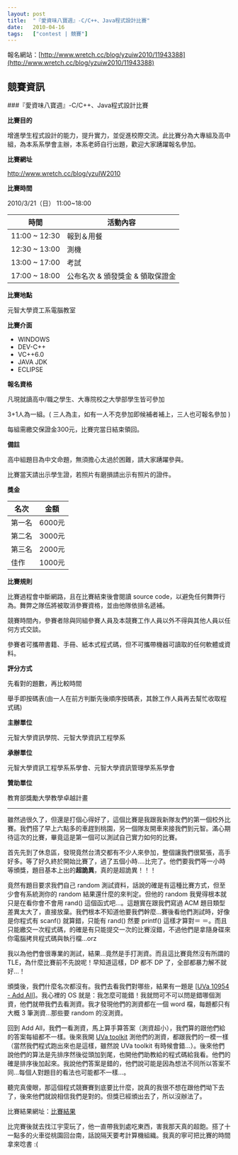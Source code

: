 ```yaml
---
layout: post
title:  "『愛資味八寶週』-C/C++、Java程式設計比賽"
date:   2010-04-16
tags:   ["contest | 競賽"]
---
```


報名網站：[http://www.wretch.cc/blog/yzuiw2010/11943388](http://www.wretch.cc/blog/yzuiw2010/11943388)

## 競賽資訊

###『愛資味八寶週』-C/C++、Java程式設計比賽

**比賽目的**

增進學生程式設計的能力，提升實力，並促進校際交流。此比賽分為大專組及高中組，為本系系學會主辦，本系老師自行出題，歡迎大家踴躍報名參加。

**比賽網址**

http://www.wretch.cc/blog/yzuIW2010

**比賽時間**

2010/3/21（日）  11:00~18:00

| 時間 | 活動內容 |
| ---- | -------- |
| 11:00 ~ 12:30 | 報到＆用餐 |
| 12:30 ~ 13:00 | 測機 |
| 13:00 ~ 17:00 | 考試 |
| 17:00 ~ 18:00 | 公布名次 & 頒發獎金 & 領取保證金 |

**比賽地點**

元智大學資工系電腦教室

**比賽介面**

- WINDOWS
- DEV-C++
- VC++6.0
- JAVA JDK
- ECLIPSE

**報名資格**

凡現就讀高中/職之學生、大專院校之大學部學生皆可參加

3+1人為一組。( 三人為主，如有一人不克參加即候補者補上，三人也可報名參加 )

每組需繳交保證金300元，比賽完當日結束領回。

**備註**

高中組題目為中文命題，無須擔心太過於困難，請大家踴躍參與。

比賽當天請出示學生證，若照片有磨損請出示有照片的證件。

**獎金**

| 名次 | 金額 |
| ---- | ---- |
| 第一名 | 6000元 |
| 第二名 | 3000元 |
| 第三名 | 2000元 |
| 佳作 | 1000元 |

**比賽規則**

比賽過程會中斷網路，且在比賽結束後會閱讀 source code，以避免任何舞弊行為。舞弊之隊伍將被取消參賽資格，並由他隊依排名遞補。

競賽時間內，參賽者除與同組參賽人員及本競賽工作人員以外不得與其他人員以任何方式交談。

參賽者可攜帶書籍、手冊、紙本式程式碼，但不可攜帶機器可讀取的任何軟體或資料。

**評分方式**

先看對的題數，再比較時間

舉手即按碼表(由一人在前方判斷先後順序按碼表，其餘工作人員再去幫忙收取程式碼)

**主辦單位**

元智大學資訊學院、元智大學資訊工程學系

**承辦單位**

元智大學資訊工程學系系學會、元智大學資訊管理學系系學會

**贊助單位**

教育部獎勵大學教學卓越計畫

- - - - - - - - - -

雖然過很久了，但還是打個心得好了，這個比賽是我跟我新隊友們的第一個校外比賽。我們搭了早上六點多的車趕到桃園，另一個隊友開車來接我們到元智。滿心期待這次的比賽，畢竟這是第一個可以測試自己實力如何的比賽。

首先先到了休息區，發現竟然台清交都有不少人來參加，整個讓我們很緊張，高手好多。等了好久終於開始比賽了，過了五個小時....比完了。他們要我們等一小時等頒獎，題目基本上出的**超詭異**，真的是超詭異！！！

竟然有題目要求我們自己 random 測試資料，話說的確是有這種比賽方式，但至少會有系統測你的 random 結果還什麼的來判定。但他的 random 我覺得根本就只是在看你會不會用 rand() 這個函式吧…。這題實在跟我們寫過 ACM 題目類型差異太大了，直接放棄。我們根本不知道他要我們幹麼...賽後看他們測試時，好像是你程式有 scanf() 就算錯，只能有 rand() 然要 printf() 這樣才算對＝ ＝。而且只能繳交一次程式碼，的確是有只能提交一次的比賽沒錯，不過他們是拿隨身碟來你電腦拷貝程式碼與執行檔…orz

我以為他們會很專業的測試，結果…竟然是手打測資。而且這比賽竟然沒有所謂的 TLE，為什麼比賽前不先說呢！早知道這樣，DP 都不 DP 了，全部都暴力解不就好…！

頒獎後，我們什麼名次都沒有。我們去看我們對哪些，結果有一題是 [[UVa 10954 - Add All](http://acm.uva.es/p/v109/10954.html)]。我心裡的 OS 就是：我怎麼可能錯！我就問可不可以問是錯哪個測資，他們就帶我們去看測資。我才發現他們的測資都在一個 word 檔，每題都只有大概 3 筆測資…那些要 random 的沒測資。

回到 Add All，我們一看測資，馬上算手算答案（測資超小），我們算的跟他們給的答案每組都不一樣。後來我開 [UVa toolkit](http://uvatoolkit.com/) 測他們的測資，都跟我們的一模一樣（當然我們程式跑出來也是這樣，雖然說 UVa toolkit 有時候會錯…）。後來他們說他們的算法是先排序然後從頭加到尾，也開他們助教給的程式碼給我看。他們的確是排序後加起來。我說他們答案是錯的，他們說可能是因為想法不同所以答案不同…每個人對題目的看法也可能都不一樣…。

聽完真傻眼，那這個程式競賽賽到底要比什麼，說真的我很不想在跟他們坳下去了，後來他們就說相信我們是對的。但獎已經頒出去了，所以沒辦法了。

比賽結果網址：[比賽結果](http://www.cse.yzu.edu.tw/news/detail?sort=429)

比完賽後就去找江宇雯玩了，他一直帶我到處吃東西，害我那天真的超飽。搭了十一點多的火車從桃園回台南，話說隔天要考計算機組織。我真的寧可把比賽的時間拿來唸書 :(
